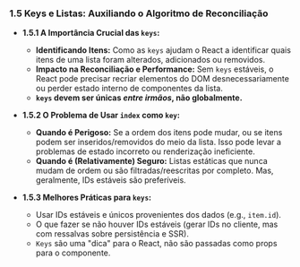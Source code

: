 ### 1.5 Keys e Listas: Auxiliando o Algoritmo de Reconciliação

* **1.5.1 A Importância Crucial das `keys`:**
    * **Identificando Itens:** Como as `keys` ajudam o React a identificar quais itens de uma lista foram alterados, adicionados ou removidos.
    * **Impacto na Reconciliação e Performance:** Sem `keys` estáveis, o React pode precisar recriar elementos do DOM desnecessariamente ou perder estado interno de componentes da lista.
    * **`keys` devem ser únicas *entre irmãos*, não globalmente.**

* **1.5.2 O Problema de Usar `index` como `key`:**
    * **Quando é Perigoso:** Se a ordem dos itens pode mudar, ou se itens podem ser inseridos/removidos do meio da lista. Isso pode levar a problemas de estado incorreto ou renderização ineficiente.
    * **Quando é (Relativamente) Seguro:** Listas estáticas que nunca mudam de ordem ou são filtradas/reescritas por completo. Mas, geralmente, IDs estáveis são preferíveis.

* **1.5.3 Melhores Práticas para `keys`:**
    * Usar IDs estáveis e únicos provenientes dos dados (e.g., `item.id`).
    * O que fazer se não houver IDs estáveis (gerar IDs no cliente, mas com ressalvas sobre persistência e SSR).
    * `Keys` são uma "dica" para o React, não são passadas como props para o componente.
